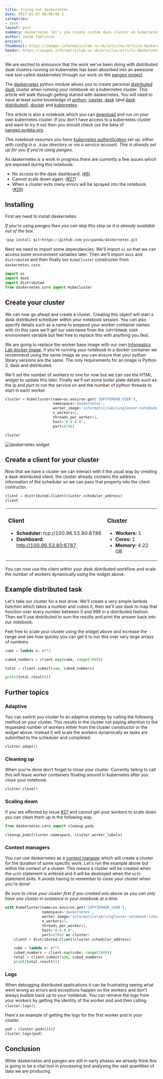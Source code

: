 ```yaml
---
title: Trying out daskernetes
date: 2017-02-07 00:00:00 Z
categories:
- dask
layout: post
summary: daskernetes let's you create custom dask cluster on kubernetes
author: Jacob Tomlinson
project:
thumbnail: https://images.informaticslab.co.uk/articles/article-daskernetes/03827d69b285a2ade56749d1ab7f3b67.png
header: https://images.informaticslab.co.uk/articles/article-daskernetes/3898d09e9bbd5ffdb6d717600d48250e.png
---
```


We are excited to announce that the work we've been doing with distributed dask clusters running on kubernetes has been absorbed into an awesome new tool called daskernetes through our work on the [pangeo project](http://matthewrocklin.com/blog/work/2018/01/22/pangeo-2).

The [daskernetes](https://github.com/dask/daskernetes) python module allows you to create personal [distributed dask](https://distributed.readthedocs.io/en/latest/) cluster when running your notebook on a kubernetes cluster. This article will walk through getting started with daskernetes. You will need to have at least some knowledge of [python](https://www.python.org/), [jupyter](http://jupyter.org/), [dask](https://dask.pydata.org/en/latest/) (and [dask distributed](https://distributed.readthedocs.io/en/latest/)), [docker](https://www.docker.com/) and [kubernetes](https://kubernetes.io/).

This article is also a notebook which you can [download](https://gist.github.com/jacobtomlinson/f4365393463fc3247f494673de110263) and run on your own kubernetes cluster. If you don't have access to a kubernetes cluster and want to try it out then you should check out the beta of [pangeo.pydata.org](http://pangeo.pydata.org).

_This notebook assumes you have [kubernetes authentication](https://kubernetes.io/docs/admin/accessing-the-api/) set up, either with config in a `.kube` directory or via a service account. This is already set up for you if you're using pangeo._

As daskernetes is a work in progress there are currently a few issues which are exposed during this notebook:
 - No access to the dask dashboard. ([#6](https://github.com/dask/daskernetes/issues/6))
 - Cannot scale down again. ([#27](https://github.com/dask/daskernetes/issues/27))
 - When a  cluster exits many errors will be sprayed into the notebook. ([#29](https://github.com/dask/daskernetes/issues/29))

## Installing
First we need to install daskernetes.

_If you're using pangeo then you can skip this step as it is already available out of the box._


```python
!pip install git+https://github.com/yuvipanda/daskernetes.git
```

Next we need to import some dependancies. We'll import `os` so that we can access some environment variables later. Then we'll import `dask` and `distrubuted` and then finally our `KubeCluster` constructor from `daskernetes.core`.


```python
import os
import dask
import distributed
from daskernetes.core import KubeCluster
```

## Create your cluster
We can now go ahead and create a cluster. Creating this object will start a dask distributed scheduler within your notebook session. You can also specify details such as a name to prepend your worker container names with (in this case we'll get our username from the `JUPYTERHUB_USER` environment variable but feel free to replace this with anything you like).

We are going to replace the worker base image with our own [Informatics Lab docker image](https://github.com/met-office-lab/singleuser-notebook), if you're running your notebook in a docker container we recommend using the same image as you can ensure that your python library versions are the same. The only requirements for an image is Python 3, dask and distributed.

We'll set the number of workers to one for now but we can use the HTML widget to update this later. Finally we'll set some boiler plate details such as the ip and port to run the service on and the number of python threads to start in each worker.


```python
cluster = KubeCluster(name=os.environ.get('JUPYTERHUB_USER'),
                      namespace='daskernetes',
                      worker_image='informaticslab/singleuser-notebook:latest',
                      n_workers=1,
                      threads_per_worker=1,
                      host='0.0.0.0',
                      port=8786)
```


```python
cluster
```

![daskernetes widget](https://images.informaticslab.co.uk/articles/article-daskernetes/f0eded58b3beb2d5ee64c4f2d1532547.png)


## Create a client for your cluster
Now that we have a cluster we can interact with it the usual way by creating a dask distributed client, the cluster already contains the address information of the scheduler so we can pass that property into the client contructor.


```python
client = distributed.Client(cluster.scheduler_address)
client
```




<table style="border: 2px solid white;">
<tr>
<td style="vertical-align: top; border: 0px solid white">
<h3>Client</h3>
<ul>
  <li><b>Scheduler: </b>tcp://100.96.53.80:8786
  <li><b>Dashboard: </b><a href='http://100.96.53.80:8787' target='_blank'>http://100.96.53.80:8787</a>
</ul>
</td>
<td style="vertical-align: top; border: 0px solid white">
<h3>Cluster</h3>
<ul>
  <li><b>Workers: </b>1</li>
  <li><b>Cores: </b>1</li>
  <li><b>Memory: </b>4.22 GB</li>
</ul>
</td>
</tr>
</table>



You can now use the client within your dask distributed workflow and scale the number of workers dynamically using the widget above.

## Example distributed task
Let's take our cluster for a test drive. We'll create a very simple lambda function which takes a number and cubes it, then we'll use dask to map that function over every number between 0 and 999 in a distributed fashion. Then we'll use distributed to sum the results and print the answer back into our notebook.

Feel free to scale your cluster using the widget above and increase the range and see how quickly you can get it to run this over very large arrays of numbers.


```python
cube = lambda x: x**3

cubed_numbers = client.map(cube, range(1000))

total = client.submit(sum, cubed_numbers)

print(total.result())
```

## Further topics

### Adaptive
You can switch you cluster to an adaptive strategy by calling the following method on your cluster. This results in the cluster not paying attention to the requested number of workers either from the cluster constructor or the widget above. Instead it will scale the workers dynamically as tasks are submitted to the scheduler and completed.


```python
cluster.adapt()
```

### Cleaning up
When you're done don't forget to close your cluster. Currently failing to call this will leave worker containers floating around in kubernetes after you close your notebook.


```python
cluster.close()
```

### Scaling down
If you are affected by issue [#27](https://github.com/dask/daskernetes/issues/27) and cannot get your workers to scale down you can clean them up in the following way.


```python
from daskernetes.core import cleanup_pods

cleanup_pods(cluster.namespace, cluster.worker_labels)
```

### Context managers
You can use daskernetes as a [context manager](https://docs.python.org/3/library/contextlib.html) which will create a cluster for the duration of some specific work. Let's run the example above but within the context of a cluster. This means a cluster will be created when the `with` statement is entered and it will be destroyed when the `with` statement exits. It avoids having to remember to close your cluster when you're done!

_Be sure to close your cluster first if you created one above as you can only have one cluster in existance in your notebook at a time._


```python
with KubeCluster(name=os.environ.get('JUPYTERHUB_USER'),
                 namespace='daskernetes',
                 worker_image='informaticslab/singleuser-notebook:latest',
                 n_workers=5,
                 threads_per_worker=1,
                 host='0.0.0.0',
                 port=8786) as cluster:
    client = distributed.Client(cluster.scheduler_address)

    cube = lambda x: x**3
    cubed_numbers = client.map(cube, range(1000))
    total = client.submit(sum, cubed_numbers)
    print(total.result())
```

### Logs
When debugging distributed applications it can be frustrating seeing what went wrong as errors and exceptions happen on the workers and don't always bubble back up to your notebook. You can retrieve the logs from your workers by getting the identity of the worker pod and then calling `cluster.logs()`.

Here's an example of getting the logs for the first worker pod in your cluster.


```python
pod = cluster.pods()[0]
cluster.logs(pod)
```

## Conclusion
While daskernetes and pangeo are still in early phases we already think this is going to be a vital tool in processing and analysing the vast quantities of data we are producing.
